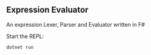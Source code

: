 ## Expression Evaluator
An expression Lexer, Parser and Evaluator written in F#

Start the REPL:
```
dotnet run
```